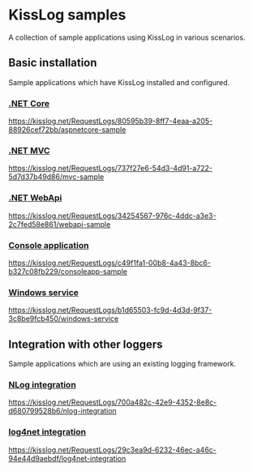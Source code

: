 # KissLog samples

A collection of sample applications using KissLog in various scenarios.

## Basic installation

Sample applications which have KissLog installed and configured.

### [.NET Core](src/AspNetCore-sample)

https://kisslog.net/RequestLogs/80595b39-8ff7-4eaa-a205-88926cef72bb/aspnetcore-sample

### [.NET MVC](src/Mvc-sample)

https://kisslog.net/RequestLogs/737f27e6-54d3-4d91-a722-5d7d37b49d86/mvc-sample

### [.NET WebApi](src/WebApi-sample)

https://kisslog.net/RequestLogs/34254567-976c-4ddc-a3e3-2c7fed58e861/webapi-sample

### [Console application](src/ConsoleApp-sample)

https://kisslog.net/RequestLogs/c49f1fa1-00b8-4a43-8bc6-b327c08fb229/consoleapp-sample

### [Windows service](src/WindowsService-sample)

https://kisslog.net/RequestLogs/b1d65503-fc9d-4d3d-9f37-3c8be9fcb450/windows-service

## Integration with other loggers

Sample applications which are using an existing logging framework.

### [NLog integration](src/NLog-integration)

https://kisslog.net/RequestLogs/700a482c-42e9-4352-8e8c-d680799528b6/nlog-integration

### [log4net integration](src/log4net-integration)

https://kisslog.net/RequestLogs/29c3ea9d-6232-46ec-a46c-94e44d9aebdf/log4net-integration